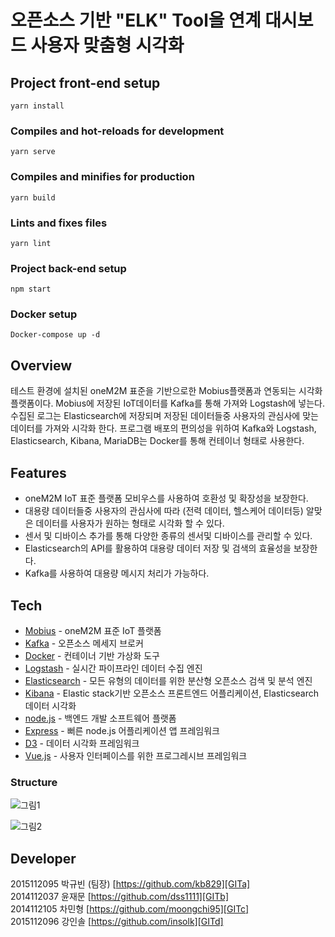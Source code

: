 # 오픈소스 기반 "ELK" Tool을 연계 대시보드 사용자 맞춤형 시각화 

## Project front-end setup
```
yarn install
```

### Compiles and hot-reloads for development
```
yarn serve
```

### Compiles and minifies for production
```
yarn build
```

### Lints and fixes files
```
yarn lint
```
### Project back-end setup
```
npm start
```
### Docker setup
```
Docker-compose up -d
```
## Overview
테스트 환경에 설치된 oneM2M 표준을 기반으로한 Mobius플랫폼과 연동되는 시각화 플랫폼이다.
Mobius에 저장된 IoT데이터를 Kafka를 통해 가져와 Logstash에 넣는다. 수집된 로그는 Elasticsearch에 저장되며 저장된 데이터들중 사용자의 관심사에 맞는 데이터를 가져와 시각화 한다. 
프로그램 배포의 편의성을 위하여 Kafka와 Logstash, Elasticsearch, Kibana, MariaDB는 Docker를 통해 컨테이너 형태로 사용한다.

## Features

* oneM2M IoT 표준 플랫폼 모비우스를 사용하여 호환성 및 확장성을 보장한다.  
* 대용량 데이터들중 사용자의 관심사에 따라 (전력 데이터, 헬스케어 데이터등) 알맞은 데이터를 사용자가 원하는 형태로 시각화 할 수 있다.
* 센서 및 디바이스 추가를 통해 다양한 종류의 센서및 디바이스를 관리할 수 있다.
* Elasticsearch의 API를 활용하여 대용량 데이터 저장 및 검색의 효율성을 보장한다.
* Kafka를 사용하여 대용량 메시지 처리가 가능하다.

## Tech

* [Mobius] - oneM2M 표준 IoT 플랫폼
* [Kafka] - 오픈소스 메세지 브로커
* [Docker] - 컨테이너 기반 가상화 도구
* [Logstash] - 실시간 파이프라인 데이터 수집 엔진
* [Elasticsearch] - 모든 유형의 데이터를 위한 분산형 오픈소스 검색 및 분석 엔진
* [Kibana] - Elastic stack기반 오픈소스 프론트엔드 어플리케이션, Elasticsearch 데이터 시각화
* [node.js] - 백엔드 개발 소프트웨어 플랫폼
* [Express] - 뻐른 node.js 어플리케이션 앱 프레임워크
* [D3] - 데이터 시각화 프레임워크
* [Vue.js] - 사용자 인터페이스를 위한 프로그레시브 프레임워크

### Structure

![그림1](https://user-images.githubusercontent.com/37682970/100212110-4bc4a600-2f50-11eb-8b6b-712634fe1d7a.png)

![그림2](https://user-images.githubusercontent.com/37682970/100212335-8af2f700-2f50-11eb-95ec-aaee8279d05d.png)

## Developer

2015112095 박규빈 (팀장) [https://github.com/kb829][GITa] <br>
2014112037 윤재문 [https://github.com/dss1111][GITb] <br>
2014112105 차민형 [https://github.com/moongchi95][GITc] <br>
2015112096 강인솔 [https://github.com/insolk][GITd] <br>


   [mobius]: <http://developers.iotocean.org/archives/module/mobius>
   [kafka]: <https://kafka.apache.org/>
   [Docker]: <https://www.docker.com/>
   [Logstash]: <https://www.elastic.co/kr/logstash>
   [Elasticsearch]: <https://www.elastic.co/kr/>
   [Kibana]: <https://www.elastic.co/kr/kibana>
   [node.js]: <http://nodejs.org>
   [express]: <http://expressjs.com>
   [D3]: <https://d3js.org/>
   [Vue.js]: <https://vuejs.org/>

   [GITa]: <https://github.com/kb829>
   [GITb]: <https://github.com/dss1111>
   [GITc]: <https://github.com/moongchi95>
   [GITd]: <https://github.com/insolk>
